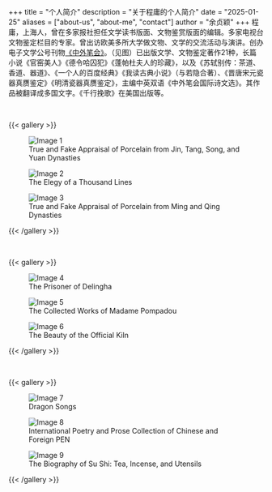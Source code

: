 +++
title = "个人简介"
description = "关于程庸的个人简介"
date = "2025-01-25"
aliases = ["about-us", "about-me", "contact"]
author = "余贞颖"
+++
程庸，上海人，曾在多家报社担任文学读书版面、文物鉴赏版面的编辑。多家电视台文物鉴定栏目的专家。曾出访欧美多所大学做文物、文学的交流活动与演讲。创办电子文学公号刊物[《中外笔会》](https://mp.weixin.qq.com/s/PC9qSTiLiicyHeQOB5dtEA)。（见图）已出版文学、文物鉴定著作21种，长篇小说《官窑美人》《德令哈囚犯》《蓬帕杜夫人的珍藏》，以及《苏轼别传：茶道、香道、器道》、《一个人的百度经典》《我读古典小说》（与若隐合著）、《晋唐宋元瓷器真赝鉴定》《明清瓷器真赝鉴定》，主编中英双语《中外笔会国际诗文选》。其作品被翻译成多国文字。《千行挽歌》在美国出版等。

&#8239;

{{< gallery >}}
  <figure>
    <img src="/images/image1.jpg" alt="Image 1" title="True and Fake Appraisal of Porcelain from Jin, Tang, Song, and Yuan Dynasties">
    <figcaption>True and Fake Appraisal of Porcelain from Jin, Tang, Song, and Yuan Dynasties</figcaption>
  </figure>
  <figure>
    <img src="/images/image2.jpg" alt="Image 2" title="The Elegy of a Thousand Lines">
    <figcaption>The Elegy of a Thousand Lines</figcaption>
  </figure>
  <figure>
    <img src="/images/image3.jpg" alt="Image 3" title="True and Fake Appraisal of Porcelain from Ming and Qing Dynasties">
    <figcaption>True and Fake Appraisal of Porcelain from Ming and Qing Dynasties</figcaption>
  </figure>
{{< /gallery >}}

&#8239;

{{< gallery >}}
  <figure>
    <img src="/images/image4.webp" alt="Image 4" title="The Prisoner of Delingha                                                                 ">
    <figcaption>The Prisoner of Delingha</figcaption>
  </figure>
  <figure>
    <img src="/images/image5.webp" alt="Image 5" title="The Collected Works of Madame Pompadou">
    <figcaption>The Collected Works of Madame Pompadou</figcaption>
  </figure>
  <figure>
    <img src="/images/image6.jpg" alt="Image 6" title="The Beauty of the Official Kiln">
    <figcaption>The Beauty of the Official Kiln</figcaption>
  </figure>
{{< /gallery >}}

&#8239;

{{< gallery >}}
  <figure>
    <img src="/images/image7.jpg" alt="Image 7" title="Dragon Songs">
    <figcaption>Dragon Songs</figcaption>
  </figure>
  <figure>
    <img src="/images/image8.jpg" alt="Image 8" title="International Poetry and Prose Collection of Chinese and Foreign PEN">
    <figcaption>International Poetry and Prose Collection of Chinese and Foreign PEN</figcaption>
  </figure>
  <figure>
    <img src="/images/image9.jpg" alt="Image 9" title="The Biography of Su Shi: Tea, Incense, and Utensils">
    <figcaption>The Biography of Su Shi: Tea, Incense, and Utensils</figcaption>
  </figure>
{{< /gallery >}}


